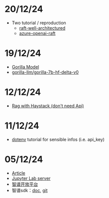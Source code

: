 # 20/12/24
- Two tutorial / reproduction
  * [raft-well-architectured](https://github.com/jjovalle99/raft-well-architected)
  * [azure-openai-raft](https://github.com/Azure-Samples/azure-openai-raft)


# 19/12/24
- [Gorilla Model](https://github.com/ShishirPatil/gorilla)
- [gorilla-llm/gorilla-7b-hf-delta-v0](https://huggingface.co/gorilla-llm/gorilla-7b-hf-delta-v0)


# 12/12/24
- [Rag with Haystack (don't need Api)](https://haystack.deepset.ai/tutorials/27_first_rag_pipeline)


# 11/12/24
- [dotenv](https://www.bilibili.com/video/BV1Vj42197kj/?spm_id_from=333.337.search-card.all.click) tutorial for sensible infos (i.e. api_key)


# 05/12/24
- [Article](https://paperswithcode.com/paper/raft-adapting-language-model-to-domain)
- [Jupyter Lab server](https://jha-tools.huma-num.fr/)
- [智谱开放平台](https://open.bigmodel.cn/)
- 智谱sdk：[doc](https://github.com/MetaGLM/zhipuai-sdk-python-v4), [git](https://github.com/MetaGLM/zhipuai-sdk-python-v4)
